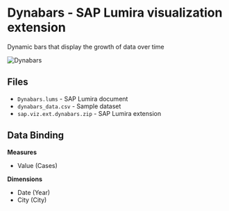 Dynabars - SAP Lumira visualization extension
=================================================
Dynamic bars that display the growth of data over time

![Dynabars](https://github.com/SAP/lumira-extension-viz/blob/master/Dynabars/dynabars.gif)

Files
-----------
* `Dynabars.lums` - SAP Lumira document
* `dynabars_data.csv` - Sample dataset
* `sap.viz.ext.dynabars.zip` - SAP Lumira extension

Data Binding
-------------
<strong>Measures</strong>
* Value (Cases)

<strong>Dimensions</strong>
* Date (Year)
* City (City)

